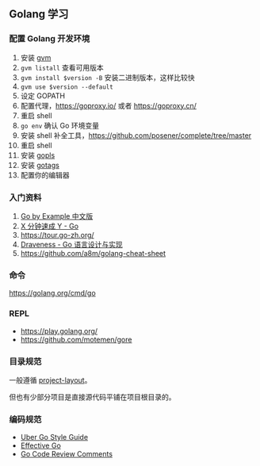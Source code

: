 ## Golang 学习

### 配置 Golang 开发环境

1. 安装 [gvm](https://github.com/moovweb/gvm)
1. `gvm listall` 查看可用版本
1. `gvm install $version -B` 安装二进制版本，这样比较快
1. `gvm use $version --default`
1. 设定 GOPATH
1. 配置代理，https://goproxy.io/ 或者 https://goproxy.cn/
1. 重启 shell
1. `go env` 确认 Go 环境变量
1. 安装 shell 补全工具，https://github.com/posener/complete/tree/master
1. 重启 shell
1. 安装 [gopls](https://github.com/golang/tools/blob/master/gopls/doc/user.md#installation)
1. 安装 [gotags](https://github.com/jstemmer/gotags)
1. 配置你的编辑器

### 入门资料

1. [Go by Example 中文版](https://gobyexample-cn.github.io/)
2. [X 分钟速成 Y - Go](https://learnxinyminutes.com/docs/zh-cn/go-cn)
3. https://tour.go-zh.org/
4. [Draveness - Go 语言设计与实现](https://draveness.me/golang)
5. https://github.com/a8m/golang-cheat-sheet

### 命令

https://golang.org/cmd/go

### REPL

- https://play.golang.org/
- https://github.com/motemen/gore

### 目录规范

一般遵循 [project-layout](https://github.com/golang-standards/project-layout)。

但也有少部分项目是直接源代码平铺在项目根目录的。

### 编码规范

- [Uber Go Style Guide](https://github.com/uber-go/guide/blob/master/style.md)
- [Effective Go](https://golang.org/doc/effective_go.html)
- [Go Code Review Comments](https://github.com/golang/go/wiki/CodeReviewComments)
